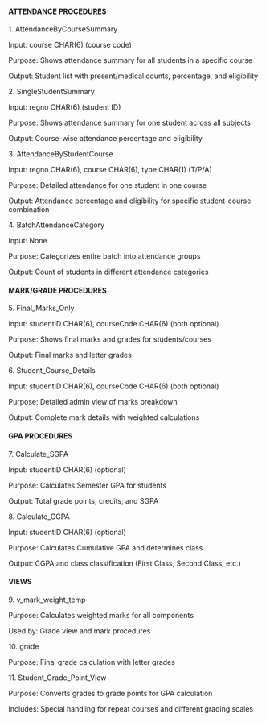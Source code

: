 #### ATTENDANCE PROCEDURES

1\. AttendanceByCourseSummary

Input: course CHAR(6) (course code)

Purpose: Shows attendance summary for all students in a specific course

Output: Student list with present/medical counts, percentage, and eligibility



2\. SingleStudentSummary

Input: regno CHAR(6) (student ID)

Purpose: Shows attendance summary for one student across all subjects

Output: Course-wise attendance percentage and eligibility



3\. AttendanceByStudentCourse

Input: regno CHAR(6), course CHAR(6), type CHAR(1) (T/P/A)

Purpose: Detailed attendance for one student in one course

Output: Attendance percentage and eligibility for specific student-course combination



4\. BatchAttendanceCategory

Input: None

Purpose: Categorizes entire batch into attendance groups

Output: Count of students in different attendance categories



#### MARK/GRADE PROCEDURES

5\. Final\_Marks\_Only

Input: studentID CHAR(6), courseCode CHAR(6) (both optional)

Purpose: Shows final marks and grades for students/courses

Output: Final marks and letter grades



6\. Student\_Course\_Details

Input: studentID CHAR(6), courseCode CHAR(6) (both optional)

Purpose: Detailed admin view of marks breakdown

Output: Complete mark details with weighted calculations



#### GPA PROCEDURES

7\. Calculate\_SGPA

Input: studentID CHAR(6) (optional)

Purpose: Calculates Semester GPA for students

Output: Total grade points, credits, and SGPA



8\. Calculate\_CGPA

Input: studentID CHAR(6) (optional)

Purpose: Calculates Cumulative GPA and determines class

Output: CGPA and class classification (First Class, Second Class, etc.)



#### **VIEWS**

9\. v\_mark\_weight\_temp

Purpose: Calculates weighted marks for all components

Used by: Grade view and mark procedures



10\. grade

Purpose: Final grade calculation with letter grades



11\. Student\_Grade\_Point\_View

Purpose: Converts grades to grade points for GPA calculation

Includes: Special handling for repeat courses and different grading scales





